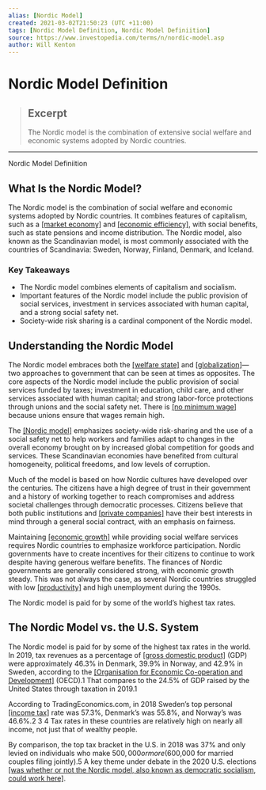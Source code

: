 ```yaml
---
alias: [Nordic Model]
created: 2021-03-02T21:50:23 (UTC +11:00)
tags: [Nordic Model Definition, Nordic Model Definiition]
source: https://www.investopedia.com/terms/n/nordic-model.asp
author: Will Kenton
---
```


# Nordic Model Definition

> ## Excerpt
> The Nordic model is the combination of extensive social welfare and economic systems adopted by Nordic countries.

---

Nordic Model Definiition
## What Is the Nordic Model?

The Nordic model is the combination of social welfare and economic systems adopted by Nordic countries. It combines features of capitalism, such as a [[market economy]](https://www.investopedia.com/terms/m/marketeconomy.asp) and [[economic efficiency]](https://www.investopedia.com/terms/e/economic_efficiency.asp), with social benefits, such as state pensions and income distribution. The Nordic model, also known as the Scandinavian model, is most commonly associated with the countries of Scandinavia: Sweden, Norway, Finland, Denmark, and Iceland.

### Key Takeaways

-   The Nordic model combines elements of capitalism and socialism.
-   Important features of the Nordic model include the public provision of social services, investment in services associated with human capital, and a strong social safety net.
-   Society-wide risk sharing is a cardinal component of the Nordic model.

## Understanding the Nordic Model

The Nordic model embraces both the [[welfare state]](https://www.investopedia.com/terms/w/welfare-state.asp) and [[globalization]](https://www.investopedia.com/terms/g/globalization.asp)—two approaches to government that can be seen at times as opposites. The core aspects of the Nordic model include the public provision of social services funded by taxes; investment in education, child care, and other services associated with human capital; and strong labor-force protections through unions and the social safety net. There is [[no minimum wage]](https://www.investopedia.com/articles/investing/080515/5-developed-countries-without-minimum-wages.asp) because unions ensure that wages remain high.

The [[Nordic model]](https://www.investopedia.com/articles/investing/100714/nordic-model-pros-and-cons.asp) emphasizes society-wide risk-sharing and the use of a social safety net to help workers and families adapt to changes in the overall economy brought on by increased global competition for goods and services. These Scandinavian economies have benefited from cultural homogeneity, political freedoms, and low levels of corruption.

Much of the model is based on how Nordic cultures have developed over the centuries. The citizens have a high degree of trust in their government and a history of working together to reach compromises and address societal challenges through democratic processes. Citizens believe that both public institutions and [[private companies]](https://www.investopedia.com/terms/p/privatecompany.asp) have their best interests in mind through a general social contract, with an emphasis on fairness.

Maintaining [[economic growth]](https://www.investopedia.com/terms/e/economicgrowth.asp) while providing social welfare services requires Nordic countries to emphasize workforce participation. Nordic governments have to create incentives for their citizens to continue to work despite having generous welfare benefits. The finances of Nordic governments are generally considered strong, with economic growth steady. This was not always the case, as several Nordic countries struggled with low [[productivity]](https://www.investopedia.com/terms/p/productivity.asp) and high unemployment during the 1990s.

The Nordic model is paid for by some of the world’s highest tax rates.

## The Nordic Model vs. the U.S. System

The Nordic model is paid for by some of the highest tax rates in the world. In 2019, tax revenues as a percentage of [[gross domestic product]](https://www.investopedia.com/terms/g/gdp.asp) (GDP) were approximately 46.3% in Denmark, 39.9% in Norway, and 42.9% in Sweden, according to the [[Organisation for Economic Co-operation and Development]](https://www.investopedia.com/terms/o/oecd.asp) (OECD).1 That compares to the 24.5% of GDP raised by the United States through taxation in 2019.1

According to TradingEconomics.com, in 2018 Sweden’s top personal [[income tax]](https://www.investopedia.com/terms/i/incometax.asp) rate was 57.3%, Denmark’s was 55.8%, and Norway’s was 46.6%.2 3 4 Tax rates in these countries are relatively high on nearly all income, not just that of wealthy people.

By comparison, the top tax bracket in the U.S. in 2018 was 37% and only levied on individuals who make $500,000 or more ($600,000 for married couples filing jointly).5 A key theme under debate in the 2020 U.S. elections [[was whether or not the Nordic model, also known as democratic socialism, could work here]](https://www.investopedia.com/articles/investing/051415/can-socialism-work-america.asp).
